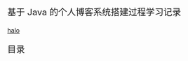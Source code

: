 <p style="font-size:20px;">基于 Java 的个人博客系统搭建过程学习记录</p>

<a href="https://github.com/halo-dev/halo" target="_blank">halo</a><br>

<p style="font-size:20px;">目录</p>
